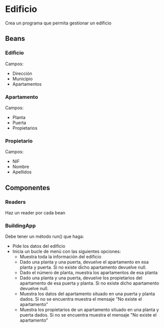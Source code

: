 # Edificio

Crea un programa que permita gestionar un edificio

## Beans

### Edificio

Campos:
- Dirección
- Municipio
- Apartamentos

### Apartamento

Campos:
- Planta
- Puerta
- Propietarios

### Propietario

Campos:
- NIF
- Nombre
- Apellidos

## Componentes

### Readers

Haz un reader por cada bean

### BuildingApp

Debe tener un método run() que haga:
- Pide los datos del edificio
- Inicia un bucle de menú con las siguientes opciones:
    - Muestra toda la información del edificio
    - Dado una planta y una puerta, devuelve el apartamento en esa planta y puerta. Si no existe dicho apartamento devuelve null.
    - Dado el número de planta, muestra los apartamentos de esa planta
    - Dado una planta y una puerta, devuelve los propietarios del apartamento de esa puerta y planta. Si no existe dicho apartamento devuelve null.
    - Muestra los datos del apartamento situado en una puerta y planta dados. Si no se encuentra muestra el mensaje "No existe el apartamento"
    - Muestra los propietarios de un apartamento situado en una planta y puerta dados. Si no se encuentra muestra el mensaje "No existe el apartamento"
